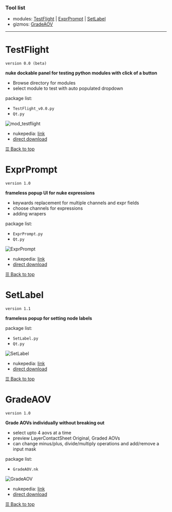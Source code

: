 ### Tool list
- modules: [TestFlight](#TestFlight) | [ExprPrompt](#ExprPrompt) | [SetLabel](#SetLabel)
- gizmos: [GradeAOV](#GradeAOV)

***

# TestFlight
`version 0.0 (beta)`

**nuke dockable panel for testing python modules with click of a button**
- Browse directory for modules
- select module to test with auto populated dropdown


package list:
- `TestFlight_v0.0.py`
- `Qt.py`

![mod_testflight](https://github.com/tianlunjiang/_NukeStudio/blob/master/__Doc/_wiki/TestFlight/v0.0/TestFlight_v0.0.png?raw=true)

- nukepedia: [link](http://www.nukepedia.com/python/misc/kp_testflight_v1)
- [direct download](https://github.com/tianlunjiang/_NukeStudio/raw/master/__Doc/_wiki/TestFlight/_zip/TestFlight_v0.0.zip)

[&#9776; Back to top](#Tool-list)

# ExprPrompt
`version 1.0`

**frameless popup UI for nuke expressions**
- keywards replacement for multiple channels and expr fields
- choose channels for expressions
- adding wrapers

package list:
- `ExprPrompt.py`
- `Qt.py`

![ExprPrompt](https://github.com/tianlunjiang/_NukeStudio/blob/master/__Doc/_wiki/ExprPrompt/v1.0/ExprPrompt.jpg?raw=true)

- nukepedia: [link](http://www.nukepedia.com/python/ui/exprprompt)
-  [direct download](https://github.com/tianlunjiang/_NukeStudio/raw/master/__Doc/_wiki/ExprPrompt/_zip/ExprPrompt_v1.0.zip)

[&#9776; Back to top](#Tool-list)

# SetLabel
`version 1.1`

**frameless popup for setting node labels**

package list:
- `SetLabel.py`
- `Qt.py`

![SetLabel](https://github.com/tianlunjiang/_NukeStudio/blob/master/__Doc/_wiki/Labler/labeler.png?raw=true)

- nukepedia: [link](http://www.nukepedia.com/python/nodegraph/ku_labler)
- [direct download](https://github.com/tianlunjiang/_NukeStudio/raw/master/__Doc/_wiki/Labler/_zip/labler_v1.0.zip)

[&#9776; Back to top](#Tool-list)

# GradeAOV
`version 1.0`

**Grade AOVs individually without breaking out**
- select upto 4 aovs at a time
- preview LayerContactSheet Original, Graded AOVs
- can change minus/plus, divide/multiply operations and add/remove a input mask

package list:
- `GradeAOV.nk`

![GradeAOV](https://github.com/tianlunjiang/_NukeStudio/blob/master/__Doc/_wiki/GradeAOV/overview.png?raw=true)

- nukepedia: [link](http://www.nukepedia.com/...)
- [direct download](https://github.com/tianlunjiang/_NukeStudio/raw/master/__Doc/_wiki/GradeAOV/_zip/GradeAOV_v1.0.zip)

[&#9776; Back to top](#Tool-list)
